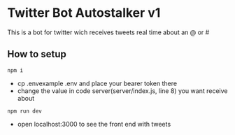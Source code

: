 # Twitter Bot Autostalker v1

This is a bot for twitter wich receives tweets real time about an @ or #

## How to setup
```
npm i
```
* cp .envexample .env and place your bearer token there
* change the value in code server(server/index.js, line 8) you want receive about
```
npm run dev
```
* open localhost:3000 to see the front end with tweets


